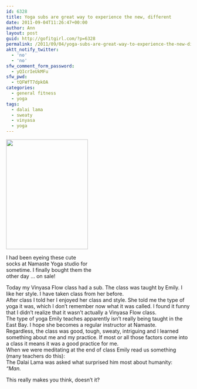 ```yaml
---
id: 6328
title: Yoga subs are great way to experience the new, different
date: 2011-09-04T11:26:47+00:00
author: Ann
layout: post
guid: http://gofitgirl.com/?p=6328
permalink: /2011/09/04/yoga-subs-are-great-way-to-experience-the-new-different/
aktt_notify_twitter:
  - 'no'
  - 'no'
sfw_comment_form_password:
  - yQIcrIeUkMFu
sfw_pwd:
  - tQFWfT7dpkOA
categories:
  - general fitness
  - yoga
tags:
  - dalai lama
  - sweaty
  - vinyasa
  - yoga
---
```

<div id="attachment_6338" style="width: 233px" class="wp-caption alignleft">
  <a href="http://gofitgirl.com/blog/wp-content/uploads/2011/09/yoga-socks1.jpg"><img class="size-medium wp-image-6338" title="yoga socks" src="http://gofitgirl.com/blog/wp-content/uploads/2011/09/yoga-socks1-223x300.jpg" alt="" width="223" height="300" /></a>
  
  <p class="wp-caption-text">
    I had been eyeing these cute socks at Namaste Yoga studio for sometime. I finally bought them the other day ... on sale!
  </p>
</div>

  
Today my Vinyasa Flow class had a sub. The class was taught by Emily. I like her style. I have taken class from her before.  
After class I told her I enjoyed her class and style. She told me the type of yoga it was, which I don&#8217;t remember now what it was called. I found it funny that I didn&#8217;t realize that it wasn&#8217;t actually a Vinyasa Flow class.  
The type of yoga Emily teaches apparently isn&#8217;t really being taught in the East Bay. I hope she becomes a regular instructor at Namaste.  
Regardless, the class was good, tough, sweaty, intriguing and I learned something about me and my practice. If most or all those factors come into a class it means it was a good practice for me.  
When we were meditating at the end of class Emily read us something (many teachers do this):  
The Dalai Lama was asked what surprised him most about humanity:  
_&#8220;Man._

<div>
</div>

This really makes you think, doesn&#8217;t it?